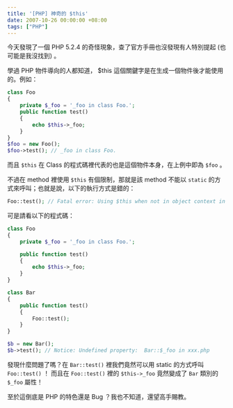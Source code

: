 ```yaml
---
title: '[PHP] 神奇的 $this'
date: 2007-10-26 00:00:00 +08:00
tags: ["PHP"]
---
```


今天發現了一個 PHP 5.2.4 的奇怪現象，查了官方手冊也沒發現有人特別提起 (也可能是我沒找到) 。

<!-- more -->

學過 PHP 物件導向的人都知道， $this 這個關鍵字是在生成一個物件後才能使用的。例如：

```php
class Foo
{
    private $_foo = '_foo in class Foo.';
    public function test()
    {
        echo $this->_foo;
    }
}
$foo = new Foo();
$foo->test(); // _foo in class Foo.

```

而且 `$this` 在 Class 的程式碼裡代表的也是這個物件本身，在上例中即為 `$foo` 。

不過在 method 裡使用 `$this` 有個限制，那就是該 method 不能以 `static` 的方式來呼叫；也就是說，以下的執行方式是錯的：

```php
Foo::test(); // Fatal error: Using $this when not in object context in xxx.php
```

可是請看以下的程式碼：

```php
class Foo
{
    private $_foo = '_foo in class Foo.';

    public function test()
    {
        echo $this->_foo;
    }
}

class Bar
{
    public function test()
    {
        Foo::test();
    }
}

$b = new Bar();
$b->test(); // Notice: Undefined property:  Bar::$_foo in xxx.php
```

發現什麼問題了嗎？在 `Bar::test()` 裡我們竟然可以用 static 的方式呼叫 `Foo::test()` ！ 而且在 `Foo::test()` 裡的 `$this->_foo` 竟然變成了 `Bar` 類別的 `$_foo` 屬性！

至於這倒底是 PHP 的特色還是 Bug ？我也不知道，還望高手賜教。
